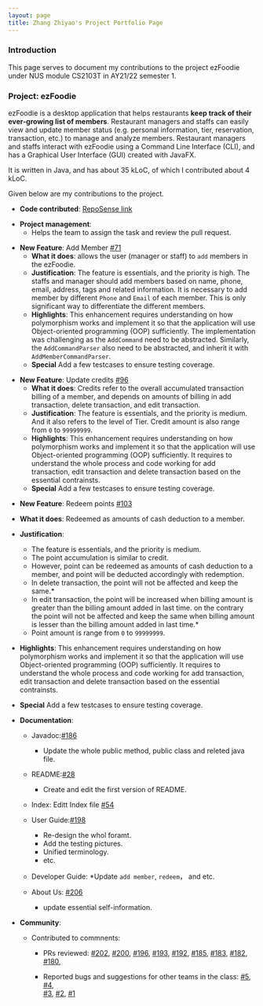 ```yaml
---
layout: page
title: Zhang Zhiyao's Project Portfolio Page
---
```


### Introduction

This page serves to document my contributions to the project ezFoodie under NUS module CS2103T in AY21/22 semester 1.

### Project: ezFoodie

ezFoodie is a desktop application that helps restaurants **keep track of their ever-growing list of members**.
Restaurant managers and staffs can easily view and update member status (e.g. personal information, tier, reservation, transaction, etc.) to manage and analyze members.
Restaurant managers and staffs interact with ezFoodie using a Command Line Interface (CLI), and has a Graphical User Interface (GUI) created with JavaFX.

It is written in Java, and has about 35 kLoC, of which I contributed about 4 kLoC.

Given below are my contributions to the project.

* **Code contributed**: [RepoSense link](https://nus-cs2103-ay2122s1.github.io/tp-dashboard/?breakdown=true&search=zzybluebell)
<bc>

* **Project management**:
    * Helps the team to assign the task and review the pull request.
<bc>

* **New Feature**: Add Member [\#71](https://github.com/AY2122S1-CS2103T-F12-4/tp/pull/71)
  * **What it does**: allows the user (manager or staff) to `add` members in the ezFoodie.
  * **Justification**: The feature is essentials, and the priority is high. The staffs and manager should add members based on name, phone, email, address, tags and related information. 
  It is necessary to add member by different `Phone` and `Email` of each member. This is only significant way to differentiate the different members.
  * **Highlights**:  This enhancement requires understanding on how polymorphism works and implement it so that the application will use Object-oriented programming (OOP) sufficiently. 
  The implementation was challenging as the `AddCommand` need to be abstracted. Similarly, the `AddCommandParser` also need to be abstracted, and inherit it with `AddMemberCommandParser`.
  * **Special** Add a few testcases to ensure testing coverage.
<bc>

* **New Feature**: Update credits [\#96](https://github.com/AY2122S1-CS2103T-F12-4/tp/pull/96)
  * **What it does**: Credits refer to the overall accumulated transaction billing of a member, and depends on amounts of billing in add transaction, delete transaction, and edit transaction.
  * **Justification**: The feature is essentials, and the priority is medium. And it also refers to the level of Tier. Credit amount is also range from `0` to `99999999`.
  * **Highlights**:  This enhancement requires understanding on how polymorphism works and implement it so that the application will use Object-oriented programming (OOP) sufficiently. It requires to understand the whole process and code working for add transaction, edit transaction and delete transaction based on the essential contrainsts.
  * **Special** Add a few testcases to ensure testing coverage.
<bc>

  * **New Feature**: Redeem points [\#103](https://github.com/AY2122S1-CS2103T-F12-4/tp/pull/103)
  * **What it does**: Redeemed as amounts of cash deduction to a member.
  * **Justification**: 
    * The feature is essentials, and the priority is medium.
    * The point accumulation is similar to credit.
    * However, point can be redeemed as amounts of cash deduction to a member, and point will be deducted
    accordingly with redemption.
    * In delete transaction, the point will not be affected and keep the same.*
    * In edit transaction, the point will be increased when billing amount is greater than the billing amount added in last time. on the contrary the point will not be affected and keep the same when billing amount is lesser than the billing amount added in last time.*
    * Point amount is range from `0` to `99999999`.
  * **Highlights**:  This enhancement requires understanding on how polymorphism works and implement it so that the application will use Object-oriented programming (OOP) sufficiently. It requires to understand the whole process and code working for add transaction, edit transaction and delete transaction based on the essential contrainsts.
  * **Special** Add a few testcases to ensure testing coverage.

* **Documentation**:

    * Javadoc:[\#186](https://github.com/AY2122S1-CS2103T-F12-4/tp/pull/186)
        *  Update the whole public method, public class and releted java file.

    * README:[\#28](https://github.com/AY2122S1-CS2103T-F12-4/tp/pull/28)
        * Create and edit the first version of README.

    * Index: Editt Index file [\#54](https://github.com/AY2122S1-CS2103T-F12-4/tp/pull/54)

    * User Guide:[\#198](https://github.com/AY2122S1-CS2103T-F12-4/tp/pull/198)
        * Re-design the whol foramt.
        * Add the testing pictures.
        * Unified terminology.
        * etc.

    * Developer Guide: 
        *Update `add member`, `redeem`， and etc.

    * About Us: [\#206](https://github.com/AY2122S1-CS2103T-F12-4/tp/pull/206)
        * update essential self-information.

* **Community**:
    * Contributed to commnents:
        * PRs reviewed:
        [\#202](https://github.com/AY2122S1-CS2103T-F12-4/tp/pull/202), 
        [\#200](https://github.com/AY2122S1-CS2103T-F12-4/tp/pull/200), 
        [\#196](https://github.com/AY2122S1-CS2103T-F12-4/tp/pull/196), 
        [\#193](https://github.com/AY2122S1-CS2103T-F12-4/tp/pull/193), 
        [\#192](https://github.com/AY2122S1-CS2103T-F12-4/tp/pull/192), 
        [\#185](https://github.com/AY2122S1-CS2103T-F12-4/tp/pull/185), 
        [\#183](https://github.com/AY2122S1-CS2103T-F12-4/tp/pull/183), 
        [\#182](https://github.com/AY2122S1-CS2103T-F12-4/tp/pull/182), 
        [\#180](https://github.com/AY2122S1-CS2103T-F12-4/tp/pull/180),


        * Reported bugs and suggestions for other teams in the class: 
            [\#5](https://github.com/zzybluebell/ped/issues/5), 
            [\#4](https://github.com/zzybluebell/ped/issues/4),  
            [\#3](https://github.com/zzybluebell/ped/issues/3), 
            [\#2](https://github.com/zzybluebell/ped/issues/1), 
            [\#1](https://github.com/zzybluebell/ped/issues/1)
